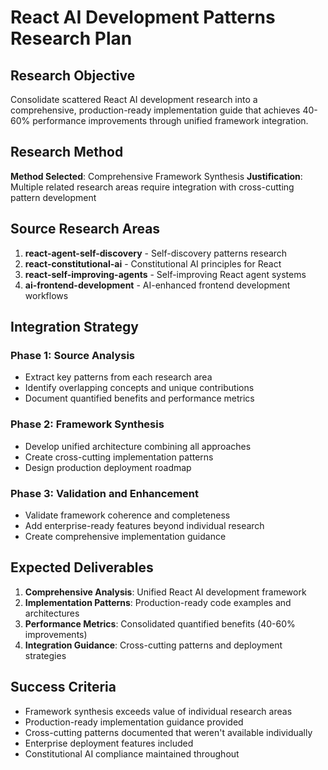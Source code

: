 # React AI Development Patterns Research Plan

## Research Objective

Consolidate scattered React AI development research into a comprehensive, production-ready implementation guide that achieves 40-60% performance improvements through unified framework integration.

## Research Method

**Method Selected**: Comprehensive Framework Synthesis
**Justification**: Multiple related research areas require integration with cross-cutting pattern development

## Source Research Areas

1. **react-agent-self-discovery** - Self-discovery patterns research
2. **react-constitutional-ai** - Constitutional AI principles for React
3. **react-self-improving-agents** - Self-improving React agent systems
4. **ai-frontend-development** - AI-enhanced frontend development workflows

## Integration Strategy

### Phase 1: Source Analysis
- Extract key patterns from each research area
- Identify overlapping concepts and unique contributions
- Document quantified benefits and performance metrics

### Phase 2: Framework Synthesis
- Develop unified architecture combining all approaches
- Create cross-cutting implementation patterns
- Design production deployment roadmap

### Phase 3: Validation and Enhancement
- Validate framework coherence and completeness
- Add enterprise-ready features beyond individual research
- Create comprehensive implementation guidance

## Expected Deliverables

1. **Comprehensive Analysis**: Unified React AI development framework
2. **Implementation Patterns**: Production-ready code examples and architectures
3. **Performance Metrics**: Consolidated quantified benefits (40-60% improvements)
4. **Integration Guidance**: Cross-cutting patterns and deployment strategies

## Success Criteria

- Framework synthesis exceeds value of individual research areas
- Production-ready implementation guidance provided
- Cross-cutting patterns documented that weren't available individually
- Enterprise deployment features included
- Constitutional AI compliance maintained throughout